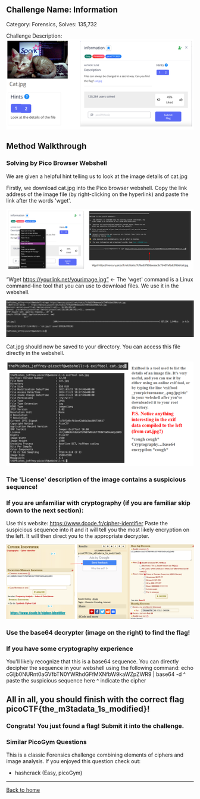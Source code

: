 ## Challenge Name: Information
Category: Forensics, 
Solves: 135,732

Challenge Description: 
![img](<https://github.com/eliu-civ/CIV-CTF-Writeups-/blob/main/PicoGym/Easy/Images/Screenshot%202025-10-10%20193343.png?raw=true>)

## Method Walkthrough 
### Solving by Pico Browser Webshell

We are given a helpful hint telling us to look at the image details of cat.jpg

Firstly, we download cat.jpg into the Pico browser webshell. Copy the link address of the image file (by right-clicking on the hyperlink) and paste the link after the words 'wget'. 

![img](<https://github.com/eliu-civ/CIV-CTF-Writeups-/blob/main/PicoGym/Easy/Images/Screenshot%202025-10-10%20193430.png?raw=true>)

“Wget https://yourlink.net/yourimage.jpg”  ← The 'wget' command is a Linux command-line tool that you can use to download files. We use it in the webshell. 

![img](<https://github.com/eliu-civ/CIV-CTF-Writeups-/blob/main/PicoGym/Easy/Images/Screenshot%202025-10-10%20193458.png?raw=true>)

Cat.jpg should now be saved to your directory. You can access this file directly in the webshell. 

![img](<https://github.com/eliu-civ/CIV-CTF-Writeups-/blob/main/PicoGym/Easy/Images/Screenshot%202025-10-10%20193533.png?raw=true>)

### The 'License' description of the image contains a suspicious sequence! 

### If you are unfamiliar with cryptography (if you are familiar skip down to the next section):

Use this website: https://www.dcode.fr/cipher-identifier 
Paste the suspicious sequence into it and it will tell you the most likely encryption on the left. 
It will then direct you to the appropriate decrypter. 

![img](<https://github.com/eliu-civ/CIV-CTF-Writeups-/blob/main/PicoGym/Easy/Images/Screenshot%202025-10-13%20105337.png>)

### Use the base64 decrypter (image on the right) to find the flag! 

### If you have some cryptography experience
You'll likely recognize that this is a base64 sequence. 
You can directly decipher the sequence in your webshell using the following command:
echo cGljb0NURnt0aGVfbTN0YWRhdGFfMXNfbW9kaWZpZWR9 | base64 -d
     ^ paste the suspicious sequence here           ^ indicate the cipher

## All in all, you should finish with the correct flag picoCTF{the_m3tadata_1s_modified}!
### Congrats! You just found a flag! Submit it into the challenge. 

### Similar PicoGym Questions
This is a classic Forensics challenge combining elements of ciphers and image analysis. If you enjoyed this question check out:
- hashcrack (Easy, picoGym)

---
[Back to home](<https://github.com/eliu-civ/CIV-CTF-Writeups-/tree/main/PicoGym/Easy>)
